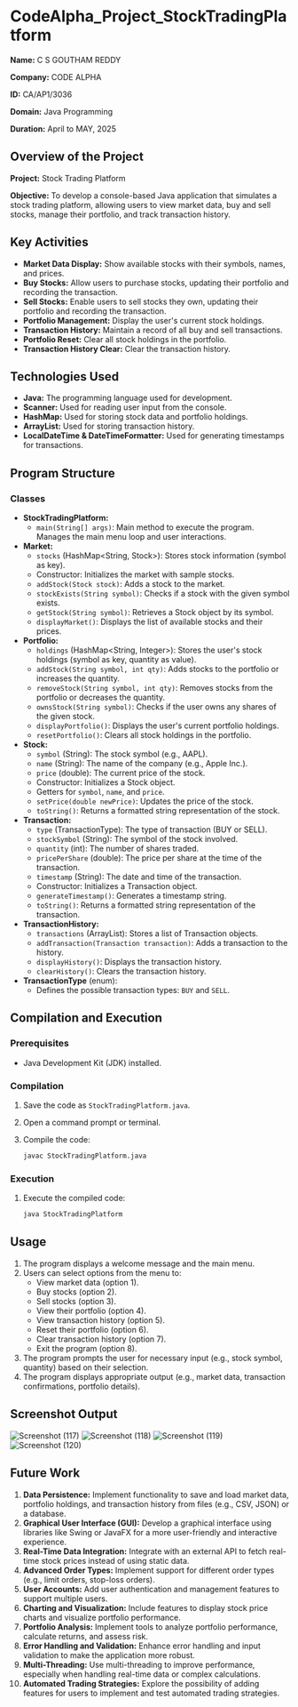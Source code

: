 # CodeAlpha_Project_StockTradingPlatform

**Name:** C S GOUTHAM REDDY

**Company:** CODE ALPHA

**ID:** CA/AP1/3036

**Domain:** Java Programming

**Duration:** April to MAY, 2025

## Overview of the Project

**Project:** Stock Trading Platform

**Objective:** To develop a console-based Java application that simulates a stock trading platform, allowing users to view market data, buy and sell stocks, manage their portfolio, and track transaction history.

## Key Activities

* **Market Data Display:** Show available stocks with their symbols, names, and prices.
* **Buy Stocks:** Allow users to purchase stocks, updating their portfolio and recording the transaction.
* **Sell Stocks:** Enable users to sell stocks they own, updating their portfolio and recording the transaction.
* **Portfolio Management:** Display the user's current stock holdings.
* **Transaction History:** Maintain a record of all buy and sell transactions.
* **Portfolio Reset:** Clear all stock holdings in the portfolio.
* **Transaction History Clear:** Clear the transaction history.

## Technologies Used

* **Java:** The programming language used for development.
* **Scanner:** Used for reading user input from the console.
* **HashMap:** Used for storing stock data and portfolio holdings.
* **ArrayList:** Used for storing transaction history.
* **LocalDateTime & DateTimeFormatter:** Used for generating timestamps for transactions.

## Program Structure

###   Classes

* **StockTradingPlatform:**
    * `main(String[] args)`: Main method to execute the program. Manages the main menu loop and user interactions.
* **Market:**
    * `stocks` (HashMap<String, Stock>): Stores stock information (symbol as key).
    * Constructor: Initializes the market with sample stocks.
    * `addStock(Stock stock)`: Adds a stock to the market.
    * `stockExists(String symbol)`: Checks if a stock with the given symbol exists.
    * `getStock(String symbol)`: Retrieves a Stock object by its symbol.
    * `displayMarket()`: Displays the list of available stocks and their prices.
* **Portfolio:**
    * `holdings` (HashMap<String, Integer>): Stores the user's stock holdings (symbol as key, quantity as value).
    * `addStock(String symbol, int qty)`: Adds stocks to the portfolio or increases the quantity.
    * `removeStock(String symbol, int qty)`: Removes stocks from the portfolio or decreases the quantity.
    * `ownsStock(String symbol)`: Checks if the user owns any shares of the given stock.
    * `displayPortfolio()`: Displays the user's current portfolio holdings.
     * `resetPortfolio()`: Clears all stock holdings in the portfolio.
* **Stock:**
    * `symbol` (String): The stock symbol (e.g., AAPL).
    * `name` (String): The name of the company (e.g., Apple Inc.).
    * `price` (double): The current price of the stock.
    * Constructor: Initializes a Stock object.
    * Getters for `symbol`, `name`, and `price`.
    * `setPrice(double newPrice)`: Updates the price of the stock.
    * `toString()`: Returns a formatted string representation of the stock.
* **Transaction:**
    * `type` (TransactionType): The type of transaction (BUY or SELL).
    * `stockSymbol` (String): The symbol of the stock involved.
    * `quantity` (int): The number of shares traded.
    * `pricePerShare` (double): The price per share at the time of the transaction.
    * `timestamp` (String): The date and time of the transaction.
    * Constructor: Initializes a Transaction object.
    * `generateTimestamp()`: Generates a timestamp string.
    * `toString()`: Returns a formatted string representation of the transaction.
* **TransactionHistory:**
    * `transactions` (ArrayList<Transaction>): Stores a list of Transaction objects.
    * `addTransaction(Transaction transaction)`: Adds a transaction to the history.
    * `displayHistory()`: Displays the transaction history.
    * `clearHistory()`: Clears the transaction history.
* **TransactionType** (enum):
    * Defines the possible transaction types: `BUY` and `SELL`.

## Compilation and Execution

###   Prerequisites

* Java Development Kit (JDK) installed.

###   Compilation

1.  Save the code as `StockTradingPlatform.java`.
2.  Open a command prompt or terminal.
3.  Compile the code:

    ```bash
    javac StockTradingPlatform.java
    ```

###   Execution

1.  Execute the compiled code:

    ```bash
    java StockTradingPlatform
    ```

##   Usage

1.  The program displays a welcome message and the main menu.
2.  Users can select options from the menu to:
    * View market data (option 1).
    * Buy stocks (option 2).
    * Sell stocks (option 3).
    * View their portfolio (option 4).
    * View transaction history (option 5).
    * Reset their portfolio (option 6).
    * Clear transaction history (option 7).
    * Exit the program (option 8).
3.  The program prompts the user for necessary input (e.g., stock symbol, quantity) based on their selection.
4.  The program displays appropriate output (e.g., market data, transaction confirmations, portfolio details).

## Screenshot Output

![Screenshot (117)](https://github.com/user-attachments/assets/3f85b195-9bc6-4632-97d1-63540290c9b4)
![Screenshot (118)](https://github.com/user-attachments/assets/92e0dc7b-45e1-418d-9569-b341a124f02e)
![Screenshot (119)](https://github.com/user-attachments/assets/086edd21-0257-47bd-97ec-77e4bdc4618f)
![Screenshot (120)](https://github.com/user-attachments/assets/a461a53b-829a-4498-a66d-8d79670d1d42)

##   Future Work

1.  **Data Persistence:** Implement functionality to save and load market data, portfolio holdings, and transaction history from files (e.g., CSV, JSON) or a database.
2.  **Graphical User Interface (GUI):** Develop a graphical interface using libraries like Swing or JavaFX for a more user-friendly and interactive experience.
3.  **Real-Time Data Integration:** Integrate with an external API to fetch real-time stock prices instead of using static data.
4.  **Advanced Order Types:** Implement support for different order types (e.g., limit orders, stop-loss orders).
5.  **User Accounts:** Add user authentication and management features to support multiple users.
6.  **Charting and Visualization:** Include features to display stock price charts and visualize portfolio performance.
7.  **Portfolio Analysis:** Implement tools to analyze portfolio performance, calculate returns, and assess risk.
8.  **Error Handling and Validation:** Enhance error handling and input validation to make the application more robust.
9.  **Multi-Threading:** Use multi-threading to improve performance, especially when handling real-time data or complex calculations.
10. **Automated Trading Strategies:** Explore the possibility of adding features for users to implement and test automated trading strategies.
